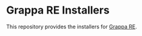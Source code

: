 # Grappa RE Installers

This repository provides the installers for [Grappa RE](https://www.unibw.de/inf2/grappa).
